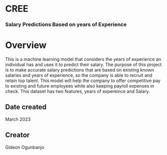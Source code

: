 # CREE
### Salary Predictions Based on years of Experience
# Overview
This is a machine learning model that considers the years of experience an individual has and uses it to predict their salary. The purpose of this project is to make accurate salary predictions that are based on existing known salaries and years of experience, so the company is able to recruit and retain top talent. This model will help the company to offer competitive pay to existing and future employees while also keeping payroll expenses in check. This dataset has two features, years of expereince and Salary.

## Date created
March 2023
## Creator
Gideon Ogunbanjo